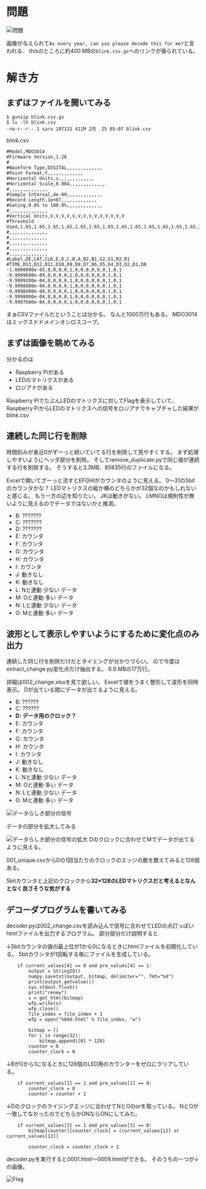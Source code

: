 # 問題


![問題](./001_problem.jpg) 


画像が与えられて```As every year, can you please decode this for me?```と言われる．
thisのところに約400 MBの```blink.csv.gz```へのリンクが張られている。


# 解き方


## まずはファイルを開いてみる
```
$ gunzip blink.csv.gz
$ ls -lh blink.csv
-rw-r--r-- 1 saru 197121 411M 2月  25 05:07 blink.csv

```

blink.csv

```
#Model,MDO3014
#Firmware Version,1.26
#
#Waveform Type,DIGITAL,,,,,,,,,,,,,
#Point Format,Y,,,,,,,,,,,,,
#Horizontal Units,s,,,,,,,,,,,,,
#Horizontal Scale,0.004,,,,,,,,,,,,,
#,,,,,,,,,,,,,,
#Sample Interval,4e-09,,,,,,,,,,,,,
#Record Length,1e+07,,,,,,,,,,,,,
#Gating,0.0% to 100.0%,,,,,,,,,,,,,
#,,,,,,,,,,,,,,
#Vertical Units,V,V,V,V,V,V,V,V,V,V,V,V,V,V
#Threshold Used,1.65,1.65,1.65,1.65,1.65,1.65,1.65,1.65,1.65,1.65,1.65,1.65,1.65,1.65
#,,,,,,,,,,,,,,
#,,,,,,,,,,,,,,
#,,,,,,,,,,,,,,
#,,,,,,,,,,,,,,
#,,,,,,,,,,,,,,
#Label,OE,LAT,CLK,E,D,C,B,A,B2,B1,G2,G1,R2,R1
#TIME,D13,D12,D11,D10,D9,D8,D7,D6,D5,D4,D3,D2,D1,D0
-1.0000000e-03,0,0,0,0,1,0,0,0,0,0,0,1,0,1
-9.9999600e-04,0,0,0,0,1,0,0,0,0,0,0,1,0,1
-9.9999200e-04,0,0,0,0,1,0,0,0,0,0,0,1,0,1
-9.9998800e-04,0,0,0,0,1,0,0,0,0,0,0,1,0,1
-9.9998400e-04,0,0,0,0,1,0,0,0,0,0,0,1,0,1
-9.9998000e-04,0,0,0,0,1,0,0,0,0,0,0,1,0,1
-9.9997600e-04,0,0,0,0,1,0,0,0,0,0,0,1,0,1
```

まぁCSVファイルだということは分かる。
なんと1000万行もある。
MDO3014はミックスドドメインオシロスコープ。

## まずは画像を眺めてみる

分かるのは
- Raspberry Piがある
- LEDのマトリクスがある
- ロジアナがある

Raspberry PiでたぶんLEDのマトリクスに対してFlagを表示していて、Raspberry PiからLEDのマトリクスへの信号をロジアナでキャプチャした結果がblink.csv

## 連続した同じ行を削除

時間刻みが身近0がずーっと続いていてる行を削除して見やすくする。
まず処理しやすいようにヘッダ部分を削除。
そしてremove_duplicate.pyで同じ値が連続する行を削除する。
そうすると3.3MB、85835行のファイルになる。

Excelで開いてざーっと流すとEFGHIがカウンタのように見える。
0～31の5bitのカウンタかな？
LEDマトリクスの縦か横のどちらかが32個なのかもしれないと感じる。
もう一方の辺を知りたい。
JKは動きがない。
LMNOは規則性が無いように見えるのでデータではないかと推測。

- B: ???????
- C: ???????
- D: ???????
- E: カウンタ
- F: カウンタ
- G: カウンタ
- H: カウンタ
- I: カウンタ
- J: 動きなし
- K: 動きなし
- L: Nと連動 少ない データ
- M: Oと連動 多い データ
- N: Lと連動 少ない データ
- O: Mと連動 多い データ


## 波形として表示しやすいようにするために変化点のみ出力

連続した同じ行を削除だけだとタイミングが分かりづらい。
ので今度はextract_change.py変化点だけ抽出する。
6.9 MBの17万行。

詳細は002_change.xlsxを見て欲しい。
Excelで値をうまく整形して波形を同時表示。
Dが出ている間にデータが出てるように見える。

- B: ??????
- C: ??????
- **D: データ用のクロック？**
- E: カウンタ
- F: カウンタ
- G: カウンタ
- H: カウンタ
- I: カウンタ
- J: 動きなし
- K: 動きなし
- L: Nと連動 少ない データ
- M: Oと連動 多い データ
- N: Lと連動 少ない データ
- O: Mと連動 多い データ


![データらしき部分の信号](./002_data_wave.jpg)

データの部分を拡大してみる

![データらしき部分の信号の拡大](./003_data_up.jpg)
Dのクロックに合わせてMでデータが出てるように見える。

001_unique.csvからDの1回当たりのクロックのエッジの数を数えてみると128個ある。

5bitカウンタと上記のクロックから**32×128のLEDマトリクスだと考えるとなんとなく良さそうな気がする**

## デコーダプログラムを書いてみる


decoder.pyは002_change.csvを読み込んで信号に合わせてLEDの点灯っぽいhtmlファイルを出力するプログラム。
部分部分だけ説明すると

↓5bitカウンタの値の最上位が1から0になるときにhtmlファイルを初期化している。
5bitカウンタが1回転する毎にファイルを生成している。

```
    if current_values[4] == 0 and pre_values[4] == 1:
        output = StringIO()
        numpy.savetxt(output, bitmap, delimiter="", fmt="%d")
        print(output.getvalue())
        sys.stdout.flush()
        print("renew")
        s = get_html(bitmap)
        wfp.write(s)
        wfp.close()
        file_index = file_index + 1
        wfp = open("%04d.html" % file_index, "w")
        
        bitmap = []
        for i in range(32):
            bitmap.append([0] * 128)
        counter = 0
        counter_clock = 0
```

↓Bが0から1になるときに128個のLED用のカウンターをゼロにクリアしている。
```
    if current_values[1] == 1 and pre_values[1] == 0:
        counter_clock = 0
        counter = counter + 1
```



↓Dのクロックのライジングエッジに合わせてNとOのorを取っている。
NとOが一致してなかったのでどちらかONならONにしてみた。

```
    if current_values[3] == 1 and pre_values[3] == 0:
        bitmap[counter][counter_clock] = (current_values[12] or current_values[13])
    
        counter_clock = counter_clock + 1
```


decoder.pyを実行すると0001.html～0009.htmlができる。
そのうちの一つが↓の画像。

![Flag](./004_flag.jpg)


